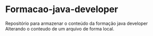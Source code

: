 # Formacao-java-developer
Repositório para armazenar o conteúdo da formação java developer
Alterando o conteudo de um arquivo de forma local.